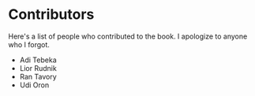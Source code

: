 # Contributors

Here's a list of people who contributed to the book. I apologize to anyone who I
forgot.

* Adi Tebeka
* Lior Rudnik
* Ran Tavory
* Udi Oron
